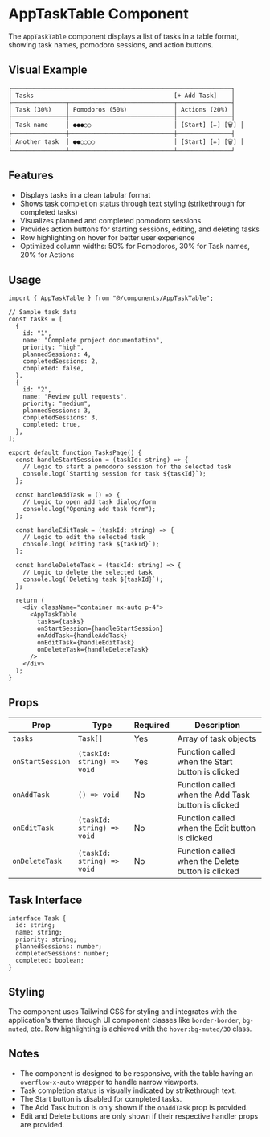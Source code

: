 # AppTaskTable Component

The `AppTaskTable` component displays a list of tasks in a table format, showing task names, pomodoro sessions, and action buttons.

## Visual Example

```
┌─────────────────────────────────────────────────────────────┐
│ Tasks                                       [+ Add Task]    │
├───────────────┬─────────────────────────────┬───────────────┤
│ Task (30%)    │ Pomodoros (50%)             │ Actions (20%) │
├───────────────┼─────────────────────────────┼───────────────┤
│ Task name     │ ●●●○○                       │ [Start] [✏] [🗑] │
├───────────────┼─────────────────────────────┼───────────────┤
│ Another task  │ ●●○○○○                      │ [Start] [✏] [🗑] │
└───────────────┴─────────────────────────────┴───────────────┘
```

## Features

- Displays tasks in a clean tabular format
- Shows task completion status through text styling (strikethrough for completed tasks)
- Visualizes planned and completed pomodoro sessions
- Provides action buttons for starting sessions, editing, and deleting tasks
- Row highlighting on hover for better user experience
- Optimized column widths: 50% for Pomodoros, 30% for Task names, 20% for Actions

## Usage

```tsx
import { AppTaskTable } from "@/components/AppTaskTable";

// Sample task data
const tasks = [
  {
    id: "1",
    name: "Complete project documentation",
    priority: "high",
    plannedSessions: 4,
    completedSessions: 2,
    completed: false,
  },
  {
    id: "2",
    name: "Review pull requests",
    priority: "medium",
    plannedSessions: 3,
    completedSessions: 3,
    completed: true,
  },
];

export default function TasksPage() {
  const handleStartSession = (taskId: string) => {
    // Logic to start a pomodoro session for the selected task
    console.log(`Starting session for task ${taskId}`);
  };

  const handleAddTask = () => {
    // Logic to open add task dialog/form
    console.log("Opening add task form");
  };

  const handleEditTask = (taskId: string) => {
    // Logic to edit the selected task
    console.log(`Editing task ${taskId}`);
  };

  const handleDeleteTask = (taskId: string) => {
    // Logic to delete the selected task
    console.log(`Deleting task ${taskId}`);
  };

  return (
    <div className="container mx-auto p-4">
      <AppTaskTable
        tasks={tasks}
        onStartSession={handleStartSession}
        onAddTask={handleAddTask}
        onEditTask={handleEditTask}
        onDeleteTask={handleDeleteTask}
      />
    </div>
  );
}
```

## Props

| Prop             | Type                       | Required | Description                                         |
| ---------------- | -------------------------- | -------- | --------------------------------------------------- |
| `tasks`          | `Task[]`                   | Yes      | Array of task objects                               |
| `onStartSession` | `(taskId: string) => void` | Yes      | Function called when the Start button is clicked    |
| `onAddTask`      | `() => void`               | No       | Function called when the Add Task button is clicked |
| `onEditTask`     | `(taskId: string) => void` | No       | Function called when the Edit button is clicked     |
| `onDeleteTask`   | `(taskId: string) => void` | No       | Function called when the Delete button is clicked   |

## Task Interface

```tsx
interface Task {
  id: string;
  name: string;
  priority: string;
  plannedSessions: number;
  completedSessions: number;
  completed: boolean;
}
```

## Styling

The component uses Tailwind CSS for styling and integrates with the application's theme through UI component classes like `border-border`, `bg-muted`, etc. Row highlighting is achieved with the `hover:bg-muted/30` class.

## Notes

- The component is designed to be responsive, with the table having an `overflow-x-auto` wrapper to handle narrow viewports.
- Task completion status is visually indicated by strikethrough text.
- The Start button is disabled for completed tasks.
- The Add Task button is only shown if the `onAddTask` prop is provided.
- Edit and Delete buttons are only shown if their respective handler props are provided.
